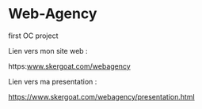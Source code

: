 # Web-Agency
first OC project 

Lien vers mon site web : 

https:www.skergoat.com/webagency

Lien vers ma presentation : 

https://www.skergoat.com/webagency/presentation.html
